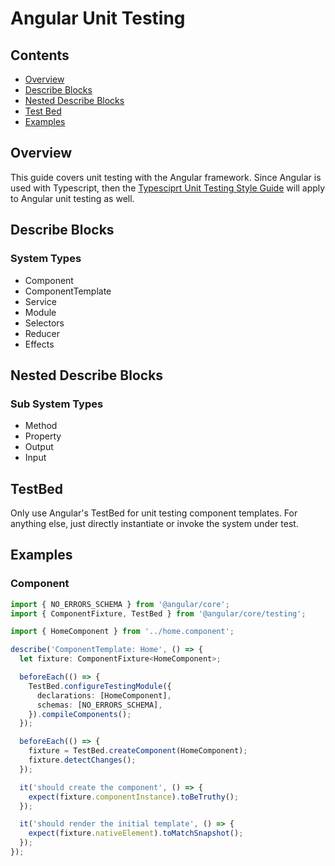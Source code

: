# Angular Unit Testing

## Contents

- [Overview](#overview)
- [Describe Blocks](#describe-blocks)
- [Nested Describe Blocks](#nested-describe-blocks)
- [Test Bed](#testbed)
- [Examples](#examples)

## Overview

This guide covers unit testing with the Angular framework. Since Angular is used with Typescript, then the [Typesciprt Unit Testing Style Guide](../typescript/unit-testing.md) will apply to Angular unit testing as well.

## Describe Blocks

### System Types

- Component
- ComponentTemplate
- Service
- Module
- Selectors
- Reducer
- Effects

## Nested Describe Blocks

### Sub System Types

- Method
- Property
- Output
- Input

## TestBed

Only use Angular's TestBed for unit testing component templates. For anything else, just directly instantiate or invoke the system under test.

## Examples

### Component

```ts
import { NO_ERRORS_SCHEMA } from '@angular/core';
import { ComponentFixture, TestBed } from '@angular/core/testing';

import { HomeComponent } from '../home.component';

describe('ComponentTemplate: Home', () => {
  let fixture: ComponentFixture<HomeComponent>;

  beforeEach(() => {
    TestBed.configureTestingModule({
      declarations: [HomeComponent],
      schemas: [NO_ERRORS_SCHEMA],
    }).compileComponents();
  });

  beforeEach(() => {
    fixture = TestBed.createComponent(HomeComponent);
    fixture.detectChanges();
  });

  it('should create the component', () => {
    expect(fixture.componentInstance).toBeTruthy();
  });

  it('should render the initial template', () => {
    expect(fixture.nativeElement).toMatchSnapshot();
  });
});
```
